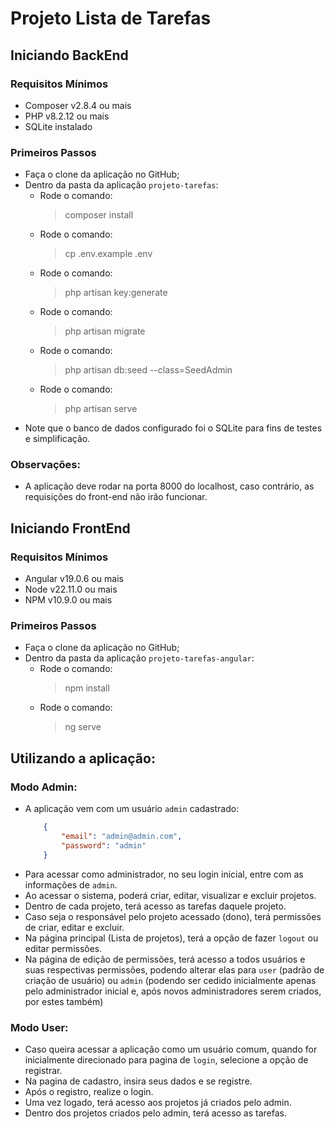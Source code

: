 # Projeto Lista de Tarefas

## Iniciando BackEnd

### Requisitos Mínimos

- Composer v2.8.4 ou mais
- PHP v8.2.12 ou mais
- SQLite instalado

### Primeiros Passos

- Faça o clone da aplicação no GitHub;
- Dentro da pasta da aplicação `projeto-tarefas`:
    - Rode o comando: 
        > composer install
    - Rode o comando:
        > cp .env.example .env
    - Rode o comando:
        > php artisan key:generate
    - Rode o comando:
        > php artisan migrate
    - Rode o comando:
        > php artisan db:seed --class=SeedAdmin
    - Rode o comando:
        > php artisan serve
- Note que o banco de dados configurado foi o SQLite para fins de testes e simplificação.

### Observações:

- A aplicação deve rodar na porta 8000 do localhost, caso contrário, as requisições do front-end não irão funcionar.

## Iniciando FrontEnd

### Requisitos Mínimos

- Angular v19.0.6 ou mais
- Node v22.11.0 ou mais
- NPM v10.9.0 ou mais

### Primeiros Passos

- Faça o clone da aplicação no GitHub;
- Dentro da pasta da aplicação `projeto-tarefas-angular`:
    - Rode o comando:
        > npm install
    - Rode o comando:
        > ng serve

## Utilizando a aplicação:

### Modo Admin:

- A aplicação vem com um usuário `admin` cadastrado:
    ```json
        {
            "email": "admin@admin.com",
            "password": "admin"
        }
    ```
- Para acessar como administrador, no seu login inicial, entre com as informações de `admin`.
- Ao acessar o sistema, poderá criar, editar, visualizar e excluir projetos.
- Dentro de cada projeto, terá acesso as tarefas daquele projeto.
- Caso seja o responsável pelo projeto acessado (dono), terá permissões de criar, editar e excluir.
- Na página principal (Lista de projetos), terá a opção de fazer `logout` ou editar permissões.
- Na página de edição de permissões, terá acesso a todos usuários e suas respectivas permissões, podendo alterar elas para `user` (padrão de criação de usuário) ou `admin` (podendo ser cedido inicialmente apenas pelo administrador inicial e, após novos administradores serem criados, por estes também)

### Modo User:

- Caso queira acessar a aplicação como um usuário comum, quando for inicialmente direcionado para pagina de `login`, selecione a opção de registrar.
- Na pagina de cadastro, insira seus dados e se registre.
- Após o registro, realize o login.
- Uma vez logado, terá acesso aos projetos já criados pelo admin.
- Dentro dos projetos criados pelo admin, terá acesso as tarefas.